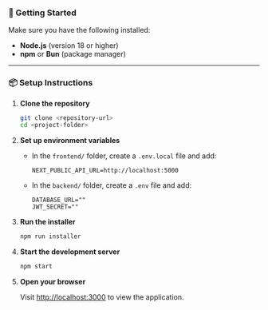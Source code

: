 ### 🚀 Getting Started

Make sure you have the following installed:

* **Node.js** (version 18 or higher)
* **npm** or **Bun** (package manager)

---

### 📦 Setup Instructions

1. **Clone the repository**

   ```bash
   git clone <repository-url>
   cd <project-folder>
   ```

2. **Set up environment variables**

   * In the `frontend/` folder, create a `.env.local` file and add:

     ```env
     NEXT_PUBLIC_API_URL=http://localhost:5000
     ```

   * In the `backend/` folder, create a `.env` file and add:

     ```env
     DATABASE_URL=""
     JWT_SECRET=""
     ```

3. **Run the installer**

   ```bash
   npm run installer
   ```

4. **Start the development server**

   ```bash
   npm start
   ```

5. **Open your browser**

   Visit [http://localhost:3000](http://localhost:3000) to view the application.
